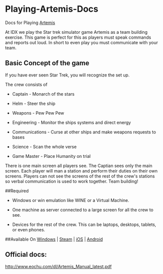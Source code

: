 # Playing-Artemis-Docs
Docs for Playing [Artemis](http://artemis.eochu.com/)

At IDX we play the Star trek simulator game Artemis as a team building exercise. This game is perfect for this as players must speak commands and reports out loud. In short to even play you must communicate with your team.

## Basic Concept of the game
If you have ever seen Star Trek, you will recognize the set up. 

The crew consists of 

* Captain - Monarch of the stars

* Helm - Steer the ship

* Weapons - Pew Pew Pew

* Engineering - Monitor the ships systems and direct energy

* Communications - Curse at other ships and make weapons requests to bases

* Science - Scan the whole verse

* Game Master - Place Humanity on trial


There is one main screen all players see. The Captian sees only the main screen. Each player will man a station and perform their duties on their own screens. Players can not see the screens of the rest of the crew's stations so verbal communication is used to work together. Team building!

##Required

* Windows or win emulation like WINE or a Virtual Machine.

* One machine as server connected to a large screen for all the crew to see.

* Devices for the rest of the crew. This can be laptops, desktops, tablets, or even phones.

##Available On
[Windows](http://wikipedia.org) |
[Steam](http://store.steampowered.com/app/247350/) |
[iOS](https://itunes.apple.com/us/app/artemis-spaceship-bridge-simulator/id578372500?mt=8) |
[Android](https://play.google.com/store/apps/details?id=incandescent.game.artemis&hl=en)

## Official docs:
http://www.eochu.com/dl/Artemis_Manual_latest.pdf
